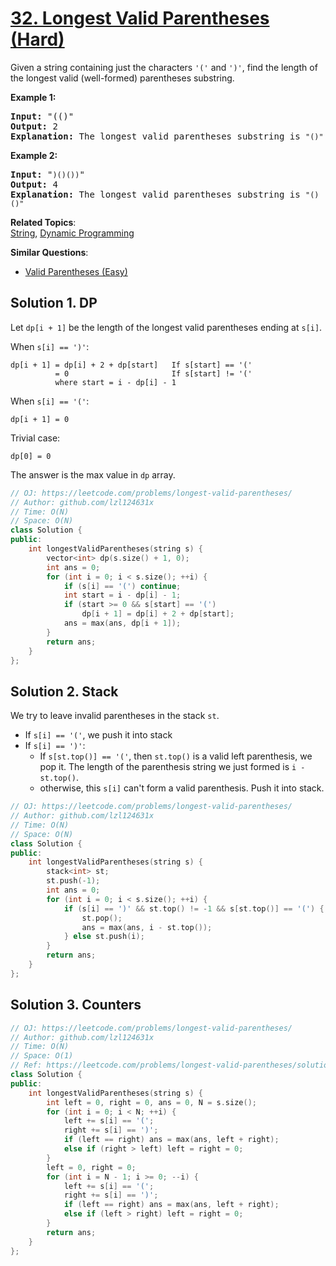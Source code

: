 # [32. Longest Valid Parentheses (Hard)](https://leetcode.com/problems/longest-valid-parentheses/)

<p>Given a string containing just the characters <code>'('</code> and <code>')'</code>, find the length of the longest valid (well-formed) parentheses substring.</p>

<p><strong>Example 1:</strong></p>

<pre><strong>Input:</strong> "(()"
<strong>Output:</strong> 2
<strong>Explanation:</strong> The longest valid parentheses substring is <code>"()"</code>
</pre>

<p><strong>Example 2:</strong></p>

<pre><strong>Input:</strong> "<code>)()())</code>"
<strong>Output:</strong> 4
<strong>Explanation:</strong> The longest valid parentheses substring is <code>"()()"</code>
</pre>


**Related Topics**:  
[String](https://leetcode.com/tag/string/), [Dynamic Programming](https://leetcode.com/tag/dynamic-programming/)

**Similar Questions**:
* [Valid Parentheses (Easy)](https://leetcode.com/problems/valid-parentheses/)

## Solution 1. DP

Let `dp[i + 1]` be the length of the longest valid parentheses ending at `s[i]`.

When `s[i] == ')'`:
```
dp[i + 1] = dp[i] + 2 + dp[start]   If s[start] == '('
          = 0                       If s[start] != '('
          where start = i - dp[i] - 1
```

When `s[i] == '('`:
```
dp[i + 1] = 0
```

Trivial case:
```
dp[0] = 0
```

The answer is the max value in `dp` array.

```cpp
// OJ: https://leetcode.com/problems/longest-valid-parentheses/
// Author: github.com/lzl124631x
// Time: O(N)
// Space: O(N)
class Solution {
public:
    int longestValidParentheses(string s) {
        vector<int> dp(s.size() + 1, 0);
        int ans = 0;
        for (int i = 0; i < s.size(); ++i) {
            if (s[i] == '(') continue;
            int start = i - dp[i] - 1;
            if (start >= 0 && s[start] == '(')
                dp[i + 1] = dp[i] + 2 + dp[start];
            ans = max(ans, dp[i + 1]);
        }
        return ans;
    }
};
```

## Solution 2. Stack

We try to leave invalid parentheses in the stack `st`.

* If `s[i] == '('`, we push it into stack
* If `s[i] == ')'`:
    * If `s[st.top()] == '('`, then `st.top()` is a valid left parenthesis, we pop it. The length of the parenthesis string we just formed is `i - st.top()`.
    * otherwise, this `s[i]` can't form a valid parenthesis. Push it into stack.

```cpp
// OJ: https://leetcode.com/problems/longest-valid-parentheses/
// Author: github.com/lzl124631x
// Time: O(N)
// Space: O(N)
class Solution {
public:
    int longestValidParentheses(string s) {
        stack<int> st;
        st.push(-1);
        int ans = 0;
        for (int i = 0; i < s.size(); ++i) {
            if (s[i] == ')' && st.top() != -1 && s[st.top()] == '(') {
                st.pop();
                ans = max(ans, i - st.top());
            } else st.push(i);
        }
        return ans;
    }
};
```

## Solution 3. Counters

```cpp
// OJ: https://leetcode.com/problems/longest-valid-parentheses/
// Author: github.com/lzl124631x
// Time: O(N)
// Space: O(1)
// Ref: https://leetcode.com/problems/longest-valid-parentheses/solution/
class Solution {
public:
    int longestValidParentheses(string s) {
        int left = 0, right = 0, ans = 0, N = s.size();
        for (int i = 0; i < N; ++i) {
            left += s[i] == '(';
            right += s[i] == ')';
            if (left == right) ans = max(ans, left + right);
            else if (right > left) left = right = 0;
        }
        left = 0, right = 0;
        for (int i = N - 1; i >= 0; --i) {
            left += s[i] == '(';
            right += s[i] == ')';
            if (left == right) ans = max(ans, left + right);
            else if (left > right) left = right = 0;
        }
        return ans;
    }
};
```